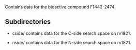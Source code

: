 Contains data for the bioactive compound F1443-2474.

## Subdirectories

- cside/ contains data for the C-side search space on rv1821.

- nside/ contains data for the N-side search space on rv1821.

